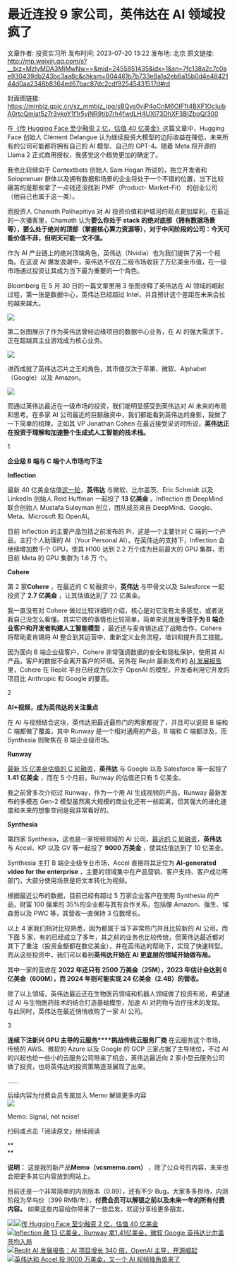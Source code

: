 # 最近连投 9 家公司，英伟达在 AI 领域投疯了

文章作者: 投资实习所
发布时间: 2023-07-20 13:22
发布地: 北京
原文链接: http://mp.weixin.qq.com/s?__biz=MzIyMDA3MjMwNw==&mid=2455851435&idx=1&sn=7fc138a2c7c0ae930439db243bc3aa8c&chksm=804461b7b733e8a1a2eb6a15b0d4e4842144d0aa2348b8364ed67bac87dc2cdf92545431517d#rd

封面图链接: https://mmbiz.qpic.cn/sz_mmbiz_jpg/sBQys0vjP4oCnM6OIF1t4BXF1OcIuibA0rtcQmiat5z7r3vkoY1f1r5yjNR9tib7rh4fwdLH4UXI73DhXF3BIZboQ/300

在[《传 Hugging Face 至少融资 2 亿，估值 40
亿美金》](http://mp.weixin.qq.com/s?__biz=MzIyMDA3MjMwNw==&mid=2455851367&idx=1&sn=171e074f97f01059ae4851274e515e08&chksm=8044617bb733e86de1990846cbc53f4d7531e58c0a767a91559147d7dc087c2f7d676832b6d6&scene=21#wechat_redirect)这篇文章中，Hugging
Face 创始人 Clément Delangue 认为继续投资大模型的边际收益在降低，未来所有的公司可能都将拥有自己的 AI 模型、自己的
GPT-4。随着 Meta 将开源的 Llama 2 正式商用授权，我感觉这个趋势更加的确定了。  

我也比较倾向于 Contextbots 创始人 Sam Hogan 所说的，独立开发者和 Soloprenuer
群体以及拥有数据和场景的企业将处于一个不错的位置，当下比较痛苦的是那些拿了一点钱还没找到 PMF（Product- Market-Fit）
的创业公司（他自己也属于这一类）。

而投资人 Chamath Palihapitiya 对 AI 投资价值和护城河的观点更加犀利，在最近的一次播客里，Chamath 认为**要么你处于
stack 的绝对底部（拥有数据场景等），要么处于绝对的顶部（掌握核心算力资源等），对于中间阶段的公司：今天可能价值不菲，但明天可能一文不值。**

作为 AI 产业链上的绝对顶端角色，英伟达（Nvidia）也为我们提供了另一个视角。在这波 AI
爆发浪潮中，英伟达不仅在二级市场收获了万亿美金市值，在一级市场通过投资让其成为当下最为重要的一个角色。

Bloomberg 在 5 月 30 日的一篇文章里用 3 张图诠释了英伟达在 AI 领域的崛起过程，第一张是数据中心，英伟达已经超过
Intel，并且预计这个差距在未来会拉的越来越大。

![](https://mmbiz.qpic.cn/sz_mmbiz_jpg/sBQys0vjP4oCnM6OIF1t4BXF1OcIuibA0FBPibhPl3ksDpTLlkm2dUvsiaH9Xn4ZX5iarLAiaEbicd9jXQuMdpZgN3uw/640?wx_fmt=jpeg)

第二张图展示了作为英伟达曾经边缘项目的数据中心业务，在 AI 的强大需求下，正在超越其主业游戏成为核心业务。

![](https://mmbiz.qpic.cn/sz_mmbiz_jpg/sBQys0vjP4oCnM6OIF1t4BXF1OcIuibA0ZGIBemLEaARiaIwXZVeLHPGS0QDY4EOwz4jNowEeK6peRxFf5Awbe3w/640?wx_fmt=jpeg)

进而成就了英伟达芯片之王的角色，其市值仅次于苹果、微软、Alphabet（Google）以及 Amazon。

![](https://mmbiz.qpic.cn/sz_mmbiz_jpg/sBQys0vjP4oCnM6OIF1t4BXF1OcIuibA0wX0KT4tp4OjesnLaxicPMQONMfoovP94skDkTDVj5doY6KsuGcIMuZw/640?wx_fmt=jpeg)

而通过英伟达最近在一级市场的投资，我们能明显感受到英伟达对 AI 未来的布局和思考。在多家 AI
公司最近的巨额融资中，我们都能看到英伟达的身影，我做了一下简单的梳理，正如其 VP Jonathan Cohen
在最近接受采访时所说，**英伟达正在投资于理解和加速整个生成式人工智能的技术栈。**

1

  

**企业级 B 端与 C 端个人市场均下注**

**Inflection**

最新 40
亿美金估值[这一轮](http://mp.weixin.qq.com/s?__biz=MzIyMDA3MjMwNw==&mid=2455851007&idx=1&sn=c098b059dc78b633dd69fac822013a15&chksm=80447fe3b733f6f5a943fd257b1173b8dae7696f56522d92fee4bdc575b9764bc29daf4b8875&scene=21#wechat_redirect)，**英伟达**
与微软、比尔盖茨、Eric Schmidt 以及 LinkedIn 创始人 Reid Huffman 一起投了 **13 亿美金** 。Inflection
由 DeepMind 联合创始人 Mustafa Suleyman 创立，团队成员来自 DeepMind、Google、Meta、Microsoft 和
OpenAI。

目前 Inflection 的主要产品包括之前发布的 Pi，这是一个主要针对 C 端的一个产品，主打个人助理的 AI（Your Personal
AI）。在英伟达的支持下，Inflection 会继续增加数千个 GPU，使其 H100 达到 2.2 万个成为目前最大的 GPU 集群，而目前 Meta
的 GPU 集群为 1.6 万 个。

**Cohere**

第 2 家**Cohere** ，在最近的 C 轮融资中，**英伟达** 与甲骨文以及 Salesforce 一起投资了 **2.7 亿美金**
，让其估值达到了 22 亿美金。

我一直没有对 Cohere 做过比较详细的介绍，核心是对它没有太多感觉，或者说我自己没怎么看懂。其实它做的事情也比较简单，简单来说就是**专注于为 B
端企业客户和开发者构建人工智能模型** ，最近还与麦肯锡达成了战略合作，Cohere 将帮助麦肯锡将 AI
整合到其运营中，重新定义业务流程，培训和提升员工技能。

因为面向 B 端企业级客户，Cohere 非常强调数据的安全和隐私保护，使用其 AI 产品，客户的数据不会离开客户的环境。另外在 Replit 最新发布的
[AI
发展报告](http://mp.weixin.qq.com/s?__biz=MzIyMDA3MjMwNw==&mid=2455851395&idx=1&sn=1cc84faccda89d6ff06cb2af422dadd1&chksm=8044619fb733e88917c41710fc545df2aeb9a0ac7aa82ec37b4707933590579a039a74464136&scene=21#wechat_redirect)里，Cohere
在 Replit 平台已经成为仅次于 OpenAI 的模型，开发者利用它开发的项目比 Anthropic 和 Google 的要高。

2

  

**AI+视频，成为英伟达的关注重点**

在 AI 与视频结合这块，英伟达把最近最热门的两家都投了，并且可以说把 B 端和 C 端都做了覆盖，其中 Runway 是一个相对通用的产品，B 端和 C
端都涉及，而 Synthesia 则聚焦在 B 端企业级市场。

**Runway**

[最新 15 亿美金估值的 C
轮融资](http://mp.weixin.qq.com/s?__biz=MzIyMDA3MjMwNw==&mid=2455851007&idx=1&sn=c098b059dc78b633dd69fac822013a15&chksm=80447fe3b733f6f5a943fd257b1173b8dae7696f56522d92fee4bdc575b9764bc29daf4b8875&scene=21#wechat_redirect)，**英伟达**
与 Google 以及 Salesforce 等一起投了 **1.41 亿美金** ，而在 5 个月前，Runway 的估值还只有 5 亿美金。

我之前曾多次介绍过 Runway，作为一个用 AI 生成视频的产品，Runway 最新发布的多模态 Gen-2
模型虽然离大规模的商业化还有一些距离，但其强大的进化速度和未来的想象空间是我非常看好的。

**Synthesia**

第四家 Synthesia，这也是一家视频领域的 AI 公司，[最近的 C
轮融资](http://mp.weixin.qq.com/s?__biz=MzIyMDA3MjMwNw==&mid=2455850884&idx=1&sn=c5c04ed58b94423b4e1833e2ba68b06d&chksm=80447f98b733f68e7f170f80716aeb9bcd1591aaac472a5f6ec5b30b9748e44f70066e314e4b&scene=21#wechat_redirect)，**英伟达**
与 Accel、KP 以及 GV 等一起投了 **9000 万美金** ，使其估值达到了 10 亿美金。

Synthesia 主打 B 端企业级专业市场，Accel 直接将其定位为 **AI-generated video for the
enterprise** ，主要的领域集中在产品营销、客户支持、客户成功等部门，大部分使用场景是将文本转化为视频。

根据最近公布的数据，目前已经有超过 5 万家企业客户在使用 Synthesia 的产品，财富 100 强里的 35%的企业都与其有合作关系，包括像
Amazon、强生、埃森哲以及 PWC 等，其营收一直保持 3 位数增长。

以上 4 家我们相对比较熟悉，因为都属于当下非常热门并且比较新的 AI 公司。而下面 5
家，有的已经成立了多年，其之前的业务也比较传统，但英伟达最近都对其下了重注（投资金额都在数亿美金），并在英伟达的帮助下，实现了快速转型。而从这些投资中，我们可以看到**英伟达开始在
AI 更底层的领域开始做布局。**

其中一家的营收在 **2022 年还只有 2500 万美金（25M），2023 年估计会达到 6 亿美金（600M），而 2024 年则可能实现 24
亿美金（2.4B）的营收。**

除了以上领域，英伟达最近还在生物医药领域和机器人领域做了投资布局，希望通过 AI 与生物医药技术的结合打造基础模型，加速 AI
对药物与治疗技术的发现。与此同时，英伟达在最近悄悄收购了一家 AI 公司。

3

  
**连续下注新兴 GPU 主导的云服务****挑战传统云服务厂商** 在云服务这个市场，传统的 AWS、微软的 Azure 以及 Google 的 GCP
三家占据了主导地位，不过 AI 的兴起也给一些小的云服务公司带来了机会，英伟达最近向 2 家小型云服务公司做了投资，也将英伟达的投资策略逐渐展现了出来。

……

  

后续内容为付费会员专属加入 Memo 解锁更多内容  
![](https://mmbiz.qpic.cn/sz_mmbiz_jpg/sBQys0vjP4oCnM6OIF1t4BXF1OcIuibA0hXYjiaculMWQvlcGiavskxh7wK9HctIcH5c2obb6tn03ECIicOsDcUYCQ/640?wx_fmt=jpeg)  

Memo: Signal, not noise!

扫码或点击「阅读原文」继续阅读

**  
**

**说明：** 这是我的新产品**Memo（vcsmemo.com）** ，除了公众号的内容，未来也会把更多其它内容放到网站上。

目前还是一个非常简单的内测版本（0.99），还有不少 Bug，大家多多担待，内测阶段为早鸟价（399
RMB/年），**付费会员可以解锁之前以及未来一年的所有付费内容。** 如果这些内容给你带来了一些启发，欢迎分享给更多朋友。

![](https://mmbiz.qpic.cn/mmbiz_png/mrJibAziaMQhQGoNHniac6wGOyRe172dlS0HCYicyjiaCTtly2pULIz6YPNsXeRjoQFSuDYezsia4ibhbAc1X3GKtVRyw/640?wx_fmt=png)[![](https://mmbiz.qpic.cn/sz_mmbiz_jpg/sBQys0vjP4pdDFQmMKLKwawibicSANiavDlEgSsEPqoyU6Q1cibC0eTAx0Bre8gzRu46sZH887HhvL53kES3wRY7Jg/640?wx_fmt=jpeg)传
Hugging Face 至少融资 2 亿，估值 40
亿美金](https://mp.weixin.qq.com/s?__biz=MzIyMDA3MjMwNw==&mid=2455851367&idx=1&sn=171e074f97f01059ae4851274e515e08&chksm=8044617bb733e86de1990846cbc53f4d7531e58c0a767a91559147d7dc087c2f7d676832b6d6&scene=21#wechat_redirect)  
[![](https://mmbiz.qpic.cn/sz_mmbiz_jpg/sBQys0vjP4pjUr0Xo4htrMUY3CT4KvRPthSQKrVmlD6iaqkDYSY2G5Eibmyvb9tF0icEQjrop3fDFmKMDy8ddgUTw/640?wx_fmt=jpeg)Inflection
融 13 亿美金，Runway 拿1.41亿美金，微软 Google
英伟达比尔盖茨均入局](https://mp.weixin.qq.com/s?__biz=MzIyMDA3MjMwNw==&mid=2455851007&idx=1&sn=c098b059dc78b633dd69fac822013a15&chksm=80447fe3b733f6f5a943fd257b1173b8dae7696f56522d92fee4bdc575b9764bc29daf4b8875&scene=21#wechat_redirect)  
[![](https://mmbiz.qpic.cn/sz_mmbiz_jpg/sBQys0vjP4roh8VwySaoMxgrL7IZVniaENpclRJDEgPBQPplUWfuntPnia62iaibtN4aiaLPVMyfvwFXbqQEjdFYianQ/640?wx_fmt=jpeg)Replit
AI 发展报告：AI 项目增长 340 倍，OpenAI
主导，开源崛起](https://mp.weixin.qq.com/s?__biz=MzIyMDA3MjMwNw==&mid=2455851395&idx=1&sn=1cc84faccda89d6ff06cb2af422dadd1&chksm=8044619fb733e88917c41710fc545df2aeb9a0ac7aa82ec37b4707933590579a039a74464136&scene=21#wechat_redirect)  
[![](https://mmbiz.qpic.cn/sz_mmbiz_jpg/sBQys0vjP4r6s8b577Xcw3s2hFhpNvAE9MFB5CRWVAKyfB8nUicgbrDyDq92R2Vl7TRwtN2d0icFUnrKqWsGZByg/640?wx_fmt=jpeg)英伟达和
Accel 投 9000 万美金，又一个 AI
视频独角兽来了](https://mp.weixin.qq.com/s?__biz=MzIyMDA3MjMwNw==&mid=2455850884&idx=1&sn=c5c04ed58b94423b4e1833e2ba68b06d&chksm=80447f98b733f68e7f170f80716aeb9bcd1591aaac472a5f6ec5b30b9748e44f70066e314e4b&scene=21#wechat_redirect)

  

